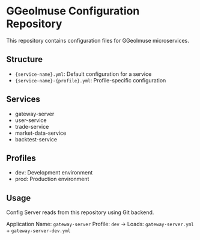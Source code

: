 # GGeolmuse Configuration Repository

This repository contains configuration files for GGeolmuse microservices.

## Structure

- `{service-name}.yml`: Default configuration for a service
- `{service-name}-{profile}.yml`: Profile-specific configuration

## Services

- gateway-server
- user-service
- trade-service
- market-data-service
- backtest-service

## Profiles

- dev: Development environment
- prod: Production environment

## Usage

Config Server reads from this repository using Git backend.

Application Name: `gateway-server`
Profile: `dev`
→ Loads: `gateway-server.yml` + `gateway-server-dev.yml`
